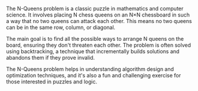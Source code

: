 The N-Queens problem is a classic puzzle in mathematics and computer science. It involves placing N chess queens on an N×N chessboard in such a way that no two queens can attack each other. This means no two queens can be in the same row, column, or diagonal.

The main goal is to find all the possible ways to arrange N queens on the board, ensuring they don't threaten each other. The problem is often solved using backtracking, a technique that incrementally builds solutions and abandons them if they prove invalid.

The N-Queens problem helps in understanding algorithm design and optimization techniques, and it's also a fun and challenging exercise for those interested in puzzles and logic.
